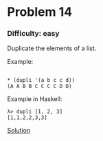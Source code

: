 # Problem 14
### Difficulty: easy
Duplicate the elements of a list.

Example:

```

* (dupli '(a b c c d))
(A A B B C C C C D D)
```
Example in Haskell:

```
λ> dupli [1, 2, 3]
[1,1,2,2,3,3]
```
[Solution](https://wiki.haskell.org/99_questions/Solutions/14)
